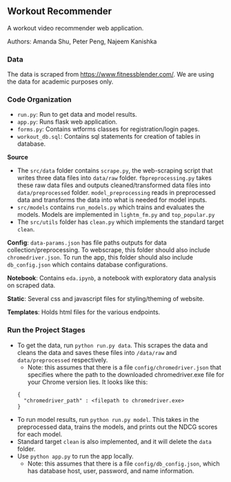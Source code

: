 ## Workout Recommender

A workout video recommender web application.

Authors: Amanda Shu, Peter Peng, Najeem Kanishka

### Data
The data is scraped from https://www.fitnessblender.com/. We are using the data for academic purposes only.

### Code Organization

- `run.py`: Run to get data and model results.
- `app.py`: Runs flask web application.
- `forms.py`: Contains wtforms classes for registration/login pages.
- `workout_db.sql`: Contains sql statements for creation of tables in database.

**Source**
- The `src/data` folder contains `scrape.py`, the web-scraping script that writes three data files into `data/raw` folder. `fbpreprocessing.py` takes these raw data files and outputs cleaned/transformed data files into `data/preprocessed` folder. `model_preprocessing` reads in preprocessed data and transforms the data into what is needed for model inputs.
- `src/models` contains `run_models.py` which trains and evaluates the models. Models are implemented in `lightm_fm.py` and `top_popular.py`
- The `src/utils` folder has `clean.py` which implements the standard target `clean`.

**Config**: `data-params.json` has file paths outputs for data collection/preprocessing. To webscrape, this folder should also include `chromedriver.json`. To run the app, this folder should also include `db_config.json` which contains database configurations.

**Notebook**: Contains `eda.ipynb`, a notebook with exploratory data analysis on scraped data.

**Static**: Several css and javascript files for styling/theming of website.

**Templates**: Holds html files for the various endpoints.


### Run the Project Stages
- To get the data, run `python run.py data`. This scrapes the data and cleans the data and saves these files into `/data/raw` and `data/preprocessed` respectively.
  - Note: this assumes that there is a file `config/chromedriver.json` that specifies where the path to the downloaded chromedriver.exe file for your Chrome version lies. It looks like this:
  ```console
  {
    "chromedriver_path" : <filepath to chromedriver.exe>
  }
  ```
- To run model results, run `python run.py model`. This takes in the preprocessed data, trains the models, and prints out the NDCG scores for each model.
- Standard target `clean` is also implemented, and it will delete the `data` folder.
- Use `python app.py` to run the app locally.
  - Note: this assumes that there is a file `config/db_config.json`, which has database host, user, password, and name information.
